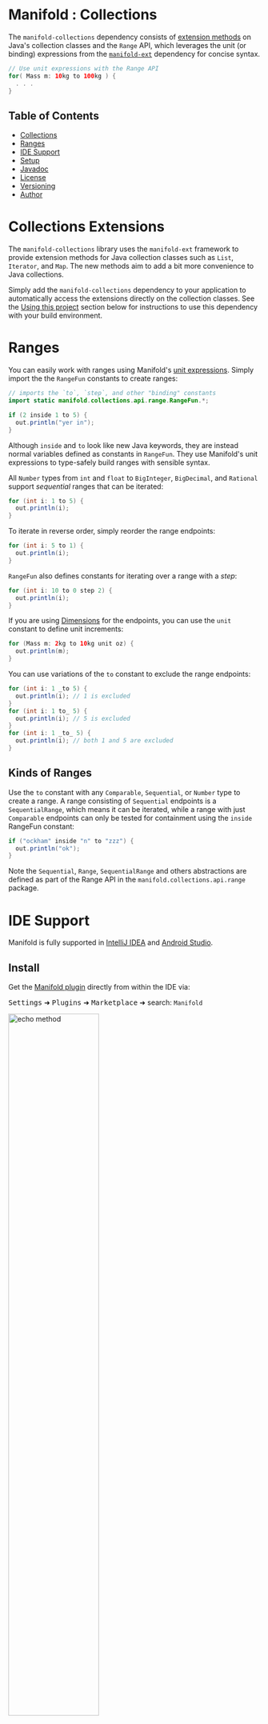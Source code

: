 # Manifold : Collections

The `manifold-collections` dependency consists of [extension methods](https://github.com/manifold-systems/manifold/tree/master/manifold-deps-parent/manifold-ext#extension-classes-via-extension)
on Java's collection classes and the `Range` API, which leverages the unit (or binding) expressions from the
[`manifold-ext`](https://github.com/manifold-systems/manifold/tree/master/manifold-deps-parent/manifold-ext) dependency
for concise syntax. 

```java
// Use unit expressions with the Range API  
for( Mass m: 10kg to 100kg ) {
  . . .
}
``` 
 
## Table of Contents
* [Collections](#collections-extensions)
* [Ranges](#ranges)
* [IDE Support](#ide-support)
* [Setup](#setup)
* [Javadoc](#javadoc)
* [License](#license)
* [Versioning](#versioning)
* [Author](#author)


# Collections Extensions

The `manifold-collections` library uses the `manifold-ext` framework to provide extension methods for Java collection
classes such as `List`, `Iterator`, and `Map`.  The new methods aim to add a bit more convenience to Java collections.

Simply add the `manifold-collections` dependency to your application to automatically access the extensions directly on
the collection classes.  See the [Using this project](#using-this-project) section below for instructions to use this
dependency with your build environment.

# Ranges 

You can easily work with ranges using Manifold's [unit expressions](https://github.com/manifold-systems/manifold/tree/master/manifold-deps-parent/manifold-ext#unit-expressions).
Simply import the the `RangeFun` constants to create ranges:
```java
// imports the `to`, `step`, and other "binding" constants
import static manifold.collections.api.range.RangeFun.*;

if (2 inside 1 to 5) {
  out.println("yer in");
}
```
Although `inside` and `to` look like new Java keywords, they are instead normal variables defined as constants in
`RangeFun`. They use Manifold's unit expressions to type-safely build ranges with sensible syntax.

All `Number` types from `int` and `float` to `BigInteger`, `BigDecimal`, and `Rational` support *sequential* ranges that
can be iterated:
```java
for (int i: 1 to 5) {
  out.println(i);
}
``` 
To iterate in reverse order, simply reorder the range endpoints:
```java
for (int i: 5 to 1) {
  out.println(i);
}
``` 

`RangeFun` also defines constants for iterating over a range with a *step*:
```java
for (int i: 10 to 0 step 2) {
  out.println(i);
}
``` 

If you are using [Dimensions](https://github.com/manifold-systems/manifold/tree/master/manifold-deps-parent/manifold-science)
for the endpoints, you can use the `unit` constant to define unit increments: 
```java
for (Mass m: 2kg to 10kg unit oz) {
  out.println(m);
}
``` 

You can use variations of the `to` constant to exclude the range endpoints:
```java
for (int i: 1 _to 5) {
  out.println(i); // 1 is excluded
}
for (int i: 1 to_ 5) {
  out.println(i); // 5 is excluded
}
for (int i: 1 _to_ 5) {
  out.println(i); // both 1 and 5 are excluded
}
``` 

## Kinds of Ranges

Use the `to` constant with any `Comparable`, `Sequential`, or `Number` type to create a range. A range consisting of
`Sequential` endpoints is a `SequentialRange`, which means it can be iterated, while a range with just `Comparable`
endpoints can only be tested for containment using the `inside` RangeFun constant:

```java
if ("ockham" inside "n" to "zzz") {
  out.println("ok");
}
```
 
Note the `Sequential`, `Range`, `SequentialRange` and others abstractions are defined as part of the Range API in the
`manifold.collections.api.range` package.

 
# IDE Support 

Manifold is fully supported in [IntelliJ IDEA](https://www.jetbrains.com/idea/download) and [Android Studio](https://developer.android.com/studio).

## Install

Get the [Manifold plugin](https://plugins.jetbrains.com/plugin/10057-manifold) directly from within the IDE via:

<kbd>Settings</kbd> ➜ <kbd>Plugins</kbd> ➜ <kbd>Marketplace</kbd> ➜ search: `Manifold`

<p><img src="http://manifold.systems/images/ManifoldPlugin.png" alt="echo method" width="60%" height="60%"/></p>

## Sample Project

Experiment with the [Manifold Sample Project](https://github.com/manifold-systems/manifold-sample-project) via:

<kbd>File</kbd> ➜ <kbd>New</kbd> ➜ <kbd>Project from Version Control</kbd> ➜ <kbd>Git</kbd>

<p><img src="http://manifold.systems/images/OpenSampleProjectMenu.png" alt="echo method" width="60%" height="60%"/></p>

Enter: <kbd>https://github.com/manifold-systems/manifold-sample-project.git</kbd>

<p><img src="http://manifold.systems/images/OpenSampleProject.png" alt="echo method" width="60%" height="60%"/></p>

Use the [plugin](https://plugins.jetbrains.com/plugin/10057-manifold) to really boost your productivity. Use code
completion to conveniently access extension methods. Create extension methods using a convenient user interface. Make
changes to your extensions and use the changes immediately, no compilation! Use extensions provided by extension library
dependencies. Find usages of any extension. Use the `Range` API and unit expressions with complete type-safety.

# Setup

## Building this project

The `manifold-collections` project is defined with Maven.  To build it install Maven and run the following command.

```
mvn compile
```

## Using this project

The `manifold-collections` dependency works with all build tooling, including Maven and Gradle. It also works with Java versions
8 - 17.

## Binaries

If you are *not* using Maven or Gradle, you can download the latest binaries [here](http://manifold.systems/docs.html#download).


## Gradle

>Note, if you are targeting **Android**, please see the [Android](http://manifold.systems/android.html) docs.

Here is a sample `build.gradle` script. Change `targetCompatibility` and `sourceCompatibility` to your desired Java
version (8 - 17), the script takes care of the rest.  
```groovy
plugins {
    id 'java'
}

group 'systems.manifold'
version '1.0-SNAPSHOT'

targetCompatibility = 11
sourceCompatibility = 11

repositories {
    jcenter()
    maven { url 'https://oss.sonatype.org/content/repositories/snapshots/' }
}

dependencies {
    implementation 'systems.manifold:manifold-collections:2021.1.36'
    testImplementation 'junit:junit:4.12'
    // Add manifold to -processorpath for javac
    annotationProcessor group: 'systems.manifold', name: 'manifold-collections', version: '2021.1.36'
}

if (JavaVersion.current() != JavaVersion.VERSION_1_8 &&
    sourceSets.main.allJava.files.any {it.name == "module-info.java"}) {
    tasks.withType(JavaCompile) {
        // if you DO define a module-info.java file:
        options.compilerArgs += ['-Xplugin:Manifold', '--module-path', it.classpath.asPath]
    }
} else {
    tasks.withType(JavaCompile) {
        // If you DO NOT define a module-info.java file:
        options.compilerArgs += ['-Xplugin:Manifold']
    }
}

tasks.compileJava {
    classpath += files(sourceSets.main.output.resourcesDir) //adds build/resources/main to javac's classpath
    dependsOn processResources
}
tasks.compileTestJava {
    classpath += files(sourceSets.test.output.resourcesDir) //adds build/resources/test to test javac's classpath
    dependsOn processTestResources
}
```
Use with accompanying `settings.gradle` file:
```groovy
rootProject.name = 'MyExtProject'
```

## Maven

```xml
<?xml version="1.0" encoding="UTF-8"?>
<project xmlns="http://maven.apache.org/POM/4.0.0" xmlns:xsi="http://www.w3.org/2001/XMLSchema-instance" xsi:schemaLocation="http://maven.apache.org/POM/4.0.0 http://maven.apache.org/maven-v4_0_0.xsd">
    <modelVersion>4.0.0</modelVersion>

    <groupId>com.example</groupId>
    <artifactId>my-ext-app</artifactId>
    <version>0.1-SNAPSHOT</version>

    <name>My Java App</name>

    <properties>
        <!-- set latest manifold version here --> 
        <manifold.version>2021.1.36</manifold.version>
    </properties>
    
    <dependencies>
        <dependency>
            <groupId>systems.manifold</groupId>
            <artifactId>manifold-collections</artifactId>
            <version>${manifold.version}</version>
        </dependency>
    </dependencies>

    <!--Add the -Xplugin:Manifold argument for the javac compiler-->
    <build>
        <plugins>
            <plugin>
                <groupId>org.apache.maven.plugins</groupId>
                <artifactId>maven-compiler-plugin</artifactId>
                <version>3.8.0</version>
                <configuration>
                    <source>11</source>
                    <target>11</target>
                    <encoding>UTF-8</encoding>
                    <compilerArgs>
                        <!-- Configure manifold plugin-->
                        <arg>-Xplugin:Manifold</arg>
                    </compilerArgs>
                    <!-- Add the processor path for the plugin -->
                    <annotationProcessorPaths>
                        <path>
                            <groupId>systems.manifold</groupId>
                            <artifactId>manifold-collections</artifactId>
                            <version>${manifold.version}</version>
                        </path>
                    </annotationProcessorPaths>
                </configuration>
            </plugin>
        </plugins>
    </build>
</project>
```

# Javadoc 

`manifold-collections`:<br>
[![javadoc](https://javadoc.io/badge2/systems.manifold/manifold-collections/2021.1.36/javadoc.svg)](https://javadoc.io/doc/systems.manifold/manifold-collections/2021.1.36)

# License

Open source Manifold is free and licensed under the [Apache 2.0](http://www.apache.org/licenses/LICENSE-2.0) license.  

# Versioning

For the versions available, see the [tags on this repository](https://github.com/manifold-systems/manifold/tags).

# Author

* [Scott McKinney](mailto:scott@manifold.systems)
